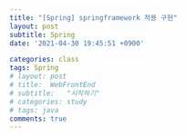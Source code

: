 ```yaml
---
title: "[Spring] springframework 적용 구현"
layout: post
subtitle: Spring
date: '2021-04-30 19:45:51 +0900'

categories: class
tags: Spring
# layout: post
# title:  WebFrontEnd
# subtitle:   "시작하기"
# categories: study
# tags: java
comments: true
---
```

